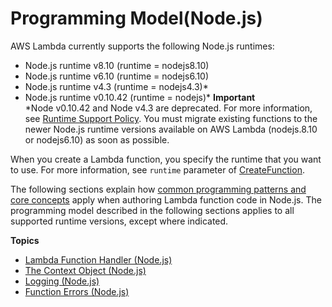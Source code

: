 # Programming Model\(Node\.js\)<a name="programming-model"></a>

AWS Lambda currently supports the following Node\.js runtimes:
+ Node\.js runtime v8\.10 \(runtime = nodejs8\.10\)
+ Node\.js runtime v6\.10 \(runtime = nodejs6\.10\)
+ Node\.js runtime v4\.3 \(runtime = nodejs4\.3\)\*
+ Node\.js runtime v0\.10\.42 \(runtime = nodejs\)\*
**Important**  
\*Node v0\.10\.42 and Node v4\.3 are deprecated\. For more information, see [Runtime Support Policy](runtime-support-policy.md)\. You must migrate existing functions to the newer Node\.js runtime versions available on AWS Lambda \(nodejs\.8\.10 or nodejs6\.10\) as soon as possible\. 

When you create a Lambda function, you specify the runtime that you want to use\. For more information, see `runtime` parameter of [CreateFunction](API_CreateFunction.md)\. 

The following sections explain how [common programming patterns and core concepts](https://docs.aws.amazon.com/lambda/latest/dg/programming-model-v2.html) apply when authoring Lambda function code in Node\.js\. The programming model described in the following sections applies to all supported runtime versions, except where indicated\. 

**Topics**
+ [Lambda Function Handler \(Node\.js\)](nodejs-prog-model-handler.md)
+ [The Context Object \(Node\.js\)](nodejs-prog-model-context.md)
+ [Logging \(Node\.js\)](nodejs-prog-model-logging.md)
+ [Function Errors \(Node\.js\)](nodejs-prog-mode-exceptions.md)
